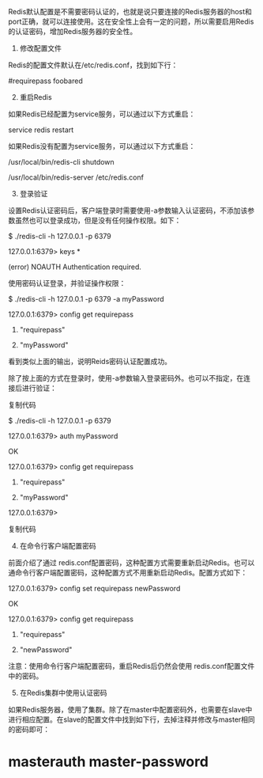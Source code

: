 Redis默认配置是不需要密码认证的，也就是说只要连接的Redis服务器的host和port正确，就可以连接使用。这在安全性上会有一定的问题，所以需要启用Redis的认证密码，增加Redis服务器的安全性。



1. 修改配置文件



Redis的配置文件默认在/etc/redis.conf，找到如下行：



#requirepass foobared

2. 重启Redis



如果Redis已经配置为service服务，可以通过以下方式重启：



service redis restart

如果Redis没有配置为service服务，可以通过以下方式重启：



/usr/local/bin/redis-cli shutdown

/usr/local/bin/redis-server /etc/redis.conf

3. 登录验证



设置Redis认证密码后，客户端登录时需要使用-a参数输入认证密码，不添加该参数虽然也可以登录成功，但是没有任何操作权限。如下：



$ ./redis-cli -h 127.0.0.1 -p 6379

127.0.0.1:6379> keys *

(error) NOAUTH Authentication required.

使用密码认证登录，并验证操作权限：



$ ./redis-cli -h 127.0.0.1 -p 6379 -a myPassword

127.0.0.1:6379> config get requirepass

1) "requirepass"

2) "myPassword"

看到类似上面的输出，说明Reids密码认证配置成功。



除了按上面的方式在登录时，使用-a参数输入登录密码外。也可以不指定，在连接后进行验证：



复制代码

$ ./redis-cli -h 127.0.0.1 -p 6379

127.0.0.1:6379> auth myPassword

OK

127.0.0.1:6379> config get requirepass

1) "requirepass"

2) "myPassword"

127.0.0.1:6379> 

复制代码

4. 在命令行客户端配置密码



前面介绍了通过 redis.conf配置密码，这种配置方式需要重新启动Redis。也可以通命令行客户端配置密码，这种配置方式不用重新启动Redis。配置方式如下：



127.0.0.1:6379> config set requirepass newPassword

OK

127.0.0.1:6379> config get requirepass

1) "requirepass"

2) "newPassword"

注意：使用命令行客户端配置密码，重启Redis后仍然会使用 redis.conf配置文件中的密码。



5. 在Redis集群中使用认证密码



如果Redis服务器，使用了集群。除了在master中配置密码外，也需要在slave中进行相应配置。在slave的配置文件中找到如下行，去掉注释并修改与master相同的密码即可：



# masterauth master-password
